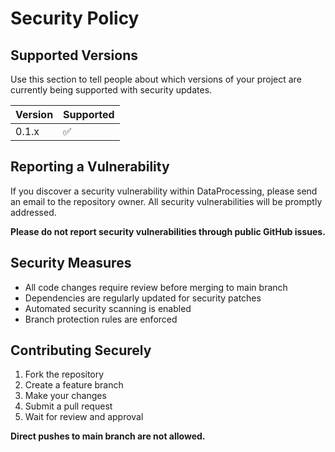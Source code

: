 # Security Policy

## Supported Versions

Use this section to tell people about which versions of your project are currently being supported with security updates.

| Version | Supported          |
| ------- | ------------------ |
| 0.1.x   | :white_check_mark: |

## Reporting a Vulnerability

If you discover a security vulnerability within DataProcessing, please send an email to the repository owner. All security vulnerabilities will be promptly addressed.

**Please do not report security vulnerabilities through public GitHub issues.**

## Security Measures

- All code changes require review before merging to main branch
- Dependencies are regularly updated for security patches
- Automated security scanning is enabled
- Branch protection rules are enforced

## Contributing Securely

1. Fork the repository
2. Create a feature branch
3. Make your changes
4. Submit a pull request
5. Wait for review and approval

**Direct pushes to main branch are not allowed.** 
